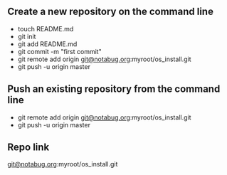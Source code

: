 
## Create a new repository on the command line

  - touch README.md
  - git init
  - git add README.md
  - git commit -m "first commit"
  - git remote add origin git@notabug.org:myroot/os_install.git
  - git push -u origin master

## Push an existing repository from the command line

  - git remote add origin git@notabug.org:myroot/os_install.git
  - git push -u origin master


## Repo link

git@notabug.org:myroot/os_install.git
